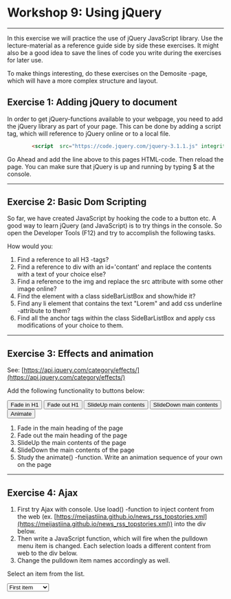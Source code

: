 # Workshop 9: Using jQuery

* * *

In this exercise we will practice the use of jQuery JavaScript library. Use the lecture-material as a reference guide side by side these exercises. It might also be a good idea to save the lines of code you write during the exercises for later use.

To make things interesting, do these exercises on the Demosite -page, which will have a more complex structure and layout.

## Exercise 1: Adding jQuery to document

In order to get jQuery-functions available to your webpage, you need to add the jQuery library as part of your page. This can be done by adding a script tag, which will reference to jQuery online or to a local file.

```html  
        <script  src="https://code.jquery.com/jquery-3.1.1.js" integrity="sha256-16cdPddA6VdVInumRGo6IbivbERE8p7CQR3HzTBuELA="crossorigin="anonymous"></script>
```

Go Ahead and add the line above to this pages HTML-code. Then reload the page. You can make sure that jQuery is up and running by typing $ at the console.

* * *

## Exercise 2: Basic Dom Scripting

So far, we have created JavaScript by hooking the code to a button etc. A good way to learn jQuery (and JavaScript) is to try things in the console. So open the Developer Tools (F12) and try to accomplish the following tasks.

How would you:

1.  Find a reference to all H3 -tags?
2.  Find a reference to div with an id='contant' and replace the contents with a text of your choice else?
3.  Find a reference to the img and replace the src attribute with some other image online?
4.  Find the element with a class sideBarListBox and show/hide it?
5.  Find any li element that contains the text "Lorem" and add css underline -attribute to them?
6.  Find all the anchor tags within the class SideBarListBox and apply css modifications of your choice to them.

* * *

## Exercise 3: Effects and animation

See: [https://api.jquery.com/category/effects/](https://api.jquery.com/category/effects/)

Add the following functionality to buttons below:

<input type="button" name="button" id="button" value="Fade in H1"> <input type="button" name="button2" id="button2" value="Fade out H1"> <input type="button" name="button3" id="button3" value="SlideUp main contents"> <input type="button" name="button4" id="button4" value="SlideDown main contents"> <input type="button" name="button5" id="button5" value="Animate">

1.  Fade in the main heading of the page
2.  Fade out the main heading of the page
3.  SlideUp the main contents of the page
4.  SlideDown the main contents of the page
5.  Study the animate() -function. Write an animation sequence of your own on the page

* * *

## Exercise 4: Ajax

1.  First try Ajax with console. Use load() -function to inject content from the web (ex. [https://meijastiina.github.io/news_rss_topstories.xml](https://meijastiina.github.io/news_rss_topstories.xml)) into the div below.
2.  Then write a JavaScript function, which will fire when the pulldown menu item is changed. Each selection loads a different content from web to the div below.
3.  Change the pulldown item names accordingly as well.

Select an item from the list.

<select name="mySelect" id="mySelect" onchange=""><option value="first">First item</option> <option value="second">Second item</option> <option value="third">Third item</option></select>